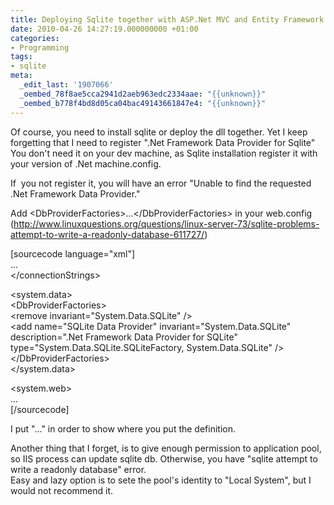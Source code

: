 ```yaml
---
title: Deploying Sqlite together with ASP.Net MVC and Entity Framework
date: 2010-04-26 14:27:19.000000000 +01:00
categories:
- Programming
tags:
- sqlite
meta:
  _edit_last: '1907066'
  _oembed_78f8ae5cca2941d2aeb963edc2334aae: "{{unknown}}"
  _oembed_b778f4bd8d05ca04bac49143661847e4: "{{unknown}}"
---
```

<p>Of course, you need to install sqlite or deploy the dll together. Yet I keep forgetting that I need to register ".Net Framework Data Provider for Sqlite" You don't need it on your dev machine, as Sqlite installation register it with your version of .Net machine.config.</p>
<p>If  you not register it, you will have an error "Unable to find the requested .Net Framework Data Provider."</p>
<p>Add &lt;DbProviderFactories&gt;...&lt;/DbProviderFactories&gt; in your web.config (<a href="http://www.linuxquestions.org/questions/linux-server-73/sqlite-problems-attempt-to-write-a-readonly-database-611727/">http://www.linuxquestions.org/questions/linux-server-73/sqlite-problems-attempt-to-write-a-readonly-database-611727/</a>)</p>
<p>[sourcecode language="xml"]<br />
...<br />
&lt;/connectionStrings&gt;</p>
<p>&lt;system.data&gt;<br />
  &lt;DbProviderFactories&gt;<br />
    &lt;remove invariant=&quot;System.Data.SQLite&quot; /&gt;<br />
    &lt;add name=&quot;SQLite Data Provider&quot; invariant=&quot;System.Data.SQLite&quot; description=&quot;.Net Framework Data Provider for SQLite&quot; type=&quot;System.Data.SQLite.SQLiteFactory, System.Data.SQLite&quot; /&gt;<br />
  &lt;/DbProviderFactories&gt;<br />
&lt;/system.data&gt;</p>
<p>&lt;system.web&gt;<br />
...<br />
[/sourcecode]</p>
<p>I put "..." in order to show where you put the definition.</p>
<p>Another thing that I forget, is to give enough permission to application pool, so IIS process can update sqlite db. Otherwise, you have "sqlite attempt to write a readonly database" error.<br />
Easy and lazy option is to sete the pool's identity to "Local System", but I would not recommend it.</p>
